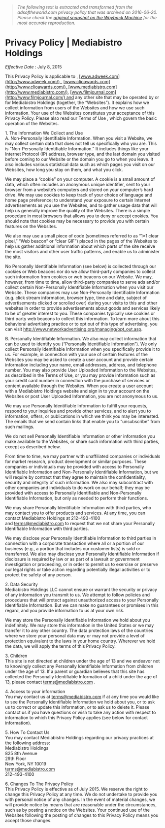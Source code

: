 > *The following text is extracted and transformed from the adsoftheworld.com privacy policy that was archived on 2016-06-20. Please check the [original snapshot on the Wayback Machine](https://web.archive.org/web/20160620214720id_/http%3A//mediabistroholdings.com/privacy-policy) for the most accurate reproduction.*

# Privacy Policy | Mediabistro Holdings

_Effective Date_ : July 8, 2015

This Privacy Policy is applicable to , [www.adweek.com](http://www.adweek.com/),  [www.clioawards.com](http://www.clioawards.com/), [www.mediabistro.com](http://www.mediabistro.com/), [www.filmjournal.com](http://www.filmjournal.com/) and any other site that may be operated by or for Mediabistro Holdings (together, the “Websites”). It explains how we collect information from users of the Websites and how we use such information. Your use of the Websites constitutes your acceptance of this Privacy Policy. Please also read our Terms of Use , which govern the basic operation of the Websites.

1\. The Information We Collect and Use  
A. Non-Personally Identifiable Information. When you visit a Website, we may collect certain data that does not tell us specifically who you are. This is “Non-Personally Identifiable Information.” It includes things like your Internet Protocol (IP) address, browser type, and the last domain you visited before coming to our Website or the domain you go to when you leave. It also includes various statistical data such as which pages you visit on our Websites, how long you stay on them, and what you click.

We may place a “cookie” on your computer. A cookie is a small amount of data, which often includes an anonymous unique identifier, sent to your browser from a website’s computers and stored on your computer’s hard drive. We may use cookies to keep track of your choice of language and home page preference; to understand your exposure to certain Internet advertisements as you use the Websites, and to gather usage data that will help us generally improve the quality of the Websites. There is a simple procedure in most browsers that allows you to deny or accept cookies. You should note that cookies may be necessary to provide you with certain features on the Websites.

We also may use a small piece of code (sometimes referred to as “1×1 clear pixel,” “Web beacon” or “clear GIF”) placed in the pages of the Websites to help us gather additional information about which parts of the site receive the most visitors and other user traffic patterns, and enable us to administer the site.

No Personally Identifiable Information (see below) is collected through our cookies or Web beacons nor do we allow third-party companies to collect such information from cookies or web beacons on our Website. We may, however, from time to time, allow third-party companies to serve ads and/or collect certain Non-Personally Identifiable Information when you visit our Website. These companies may use Non-Personally Identifiable Information (e.g. click stream information, browser type, time and date, subject of advertisements clicked or scrolled over) during your visits to this and other websites in order to provide advertisements about goods and services likely to be of greater interest to you. These companies typically use cookies or third party web beacons to collect this information. To learn more about this behavioral advertising practice or to opt out of this type of advertising, you can visit http://www.networkadvertising.org/managing/opt_out.asp.

B. Personally Identifiable Information. We also may collect information that can be used to identify you (“Personally Identifiable Information”). We only collect Personally Identifiable Information when you specifically provide it to us. For example, in connection with your use of certain features of the Websites you may be asked to create a user account and provide certain information including your name, email addresses, address, and telephone number. You may also provide User Uploaded Information to the Websites, as described in the Terms of Use, or you may provide information such as your credit card number in connection with the purchase of services or content available through the Websites. When you create a user account with a Mediabistro Holdings website and sign in to your account on the Websites or post User Uploaded Information, you are not anonymous to us.

We may use Personally Identifiable Information to fulfill your requests, respond to your inquiries and provide other services, and to alert you to information, offers, or publications in which we think you may be interested. The emails that we send contain links that enable you to “unsubscribe” from such mailings.

We do not sell Personally Identifiable Information or other information you make available to the Websites, or share such information with third parties, except as described below.

From time to time, we may partner with unaffiliated companies or individuals for market research, product development or similar purposes. These companies or individuals may be provided with access to Personally Identifiable Information and Non-Personally Identifiable Information, but we will require by contract that they agree to maintain the confidentiality, security and integrity of such information. We also may subcontract with other companies and individuals to do work on our behalf; they may be provided with access to Personally Identifiable and Non-Personally Identifiable Information, but only as needed to perform their functions.

We may share Personally Identifiable Information with third parties, who may contact you to offer products and services. At any time, you can contact Mediabistro Holdings at 212-493-4100 and [terms@mediabistro.com](mailto:terms@mediabistro.com) to request that we not share your Personally Identifiable Information with third parties.

We may disclose your Personally Identifiable Information to third parties in connection with a corporate transaction where all or a portion of our business (e.g., a portion that includes our customer lists) is sold or transferred. We also may disclose your Personally Identifiable Information if disclosure is required by law or as part of a lawsuit or government investigation or proceeding, or in order to permit us to exercise or preserve our legal rights or take action regarding potentially illegal activities or to protect the safety of any person.

2\. Data Security  
Mediabistro Holdings LLC cannot ensure or warrant the security or privacy of any information you transmit to us. We attempt to follow policies and procedures that will protect against unauthorized access to your Personally Identifiable Information. But we can make no guarantees or promises in this regard, and you provide information to us at your own risk.

We may store the Personally Identifiable Information we hold about you indefinitely. We may store this information in the United States or we may transfer it to any other country. The data protection laws of the countries where we store your personal data may or may not provide a level of protection equivalent to the laws in your home country. Wherever we hold the data, we will apply the terms of this Privacy Policy.

3\. Children  
This site is not directed at children under the age of 13 and we endeavor not to knowingly collect any Personally Identifiable Information from children under the age of 13. If a parent or guardian believes that this site has collected the Personally Identifiable Information of a child under the age of 13, please contact [terms@mediabistro.com](mailto:terms@mediabistro.com) .

4\. Access to your information  
You may contact us at [terms@mediabistro.com](mailto:terms@mediabistro.com) if at any time you would like to see the Personally Identifiable Information we hold about you, or to ask us to correct or update this information, or to ask us to delete it. Please contact us if you have questions or wish to take any action with respect to information to which this Privacy Policy applies (see below for contact information).

5\. How To Contact Us  
You may contact Mediabistro Holdings regarding our privacy practices at the following address:  
Mediabistro Holdings  
825 8th Avenue  
29th Floor  
New York, NY 10019  
[terms@mediabistro.com](mailto:terms@mediabistro.com)  
212-493-4100

6\. Changes To The Privacy Policy  
This Privacy Policy is effective as of July 2015. We reserve the right to change this Privacy Policy at any time. We do not undertake to provide you with personal notice of any changes. In the event of material changes, we will provide notice by means that are reasonable under the circumstances, such as by posting a notice on the Websites. Your continued use of the Websites following the posting of changes to this Privacy Policy means you accept those changes.
